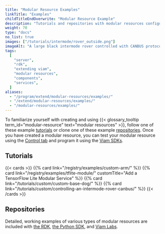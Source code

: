 ```yaml
---
title: "Modular Resource Examples"
linkTitle: "Examples"
childTitleEndOverwrite: "Modular Resource Example"
description: "Tutorials and repositories with modular resources configuration examples."
weight: 70
type: "docs"
no_list: true
images: ["/tutorials/intermode/rover_outside.png"]
imageAlt: "A large black intermode rover controlled with CANBUS protocol chilling outside in the snow."
tags:
  [
    "server",
    "rdk",
    "extending viam",
    "modular resources",
    "components",
    "services",
  ]
aliases:
  - "/program/extend/modular-resources/examples/"
  - "/extend/modular-resources/examples/"
  - "/modular-resources/examples/"
---
```


To familiarize yourself with creating and using {{< glossary_tooltip term_id="modular-resource" text="modular resources" >}}, follow one of these example [tutorials](#tutorials) or clone one of these example [repositories](#repositories).
Once you have created a modular resource, you can test your modular resource using the [Control tab](/fleet/machines/#control) and program it using the [Viam SDKs](/build/program/apis/).

## Tutorials

{{< cards >}}
{{% card link="/registry/examples/custom-arm/" %}}
{{% card link="/registry/examples/tflite-module/" customTitle="Add a TensorFlow Lite Modular Service"  %}}
{{% card link="/tutorials/custom/custom-base-dog/" %}}
{{% card link="/tutorials/custom/controlling-an-intermode-rover-canbus/" %}}
{{< /cards >}}

## Repositories

Detailed, working examples of various types of modular resources are included with [the RDK](https://github.com/viamrobotics/rdk/tree/main/examples/customresources), [the Python SDK](https://github.com/viamrobotics/viam-python-sdk/tree/main/examples/), and [Viam Labs](https://github.com/viam-labs/wifi-sensor).
